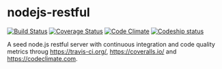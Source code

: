 nodejs-restful
==============

[![Build Status](https://travis-ci.org/guillermocorrea/nodejs-restful.svg?branch=master)](https://travis-ci.org/guillermocorrea/nodejs-restful) [![Coverage Status](https://coveralls.io/repos/guillermocorrea/nodejs-restful/badge.png?branch=master)](https://coveralls.io/r/guillermocorrea/nodejs-restful?branch=master) [![Code Climate](https://codeclimate.com/github/guillermocorrea/nodejs-restful.png)](https://codeclimate.com/github/guillermocorrea/nodejs-restful) [![Codeship status](https://www.codeship.io/projects/2f8f6ec0-bdb0-0131-5ad7-425498ddc89f/status)](https://www.codeship.io/projects/2f8f6ec0-bdb0-0131-5ad7-425498ddc89f/status)

A seed node.js restful server with continuous integration and code quality metrics throug https://travis-ci.org/, https://coveralls.io/ and https://codeclimate.com.
